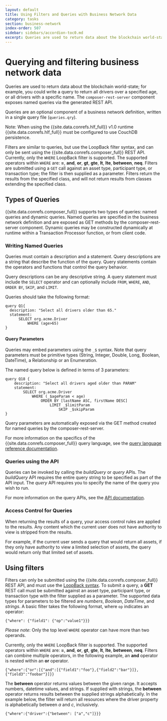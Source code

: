 ```yaml
---
layout: default
title: Using Filters and Queries with Business Network Data
category: tasks
section: business-network
index-order: 507
sidebar: sidebars/accordion-toc0.md
excerpt: Queries are used to return data about the blockchain world-state; for example, you could write a query to return all drivers over a defined age parameter, or all drivers with a specific name.
---
```


# Querying and filtering business network data

Queries are used to return data about the blockchain world-state; for example, you could write a query to return all drivers over a specified age, or all drivers with a specific name. The `composer-rest-server` component exposes named queries via the generated REST API.

Queries are an optional component of a business network definition, written in a single query file (`queries.qry`).

Note: When using the {{site.data.conrefs.hlf_full}} v1.0 runtime {{site.data.conrefs.hlf_full}} must be configured to use CouchDB persistence.

Filters are similar to queries, but use the LoopBack filter syntax, and can only be sent using the {{site.data.conrefs.composer_full}} REST API. Currently, only the `WHERE` LoopBack filter is supported. The supported operators within `WHERE` are: **=**, **and**, **or**, **gt**, **gte**, **lt**, **lte**, **between**, **neq**. Filters are submitted using a `GET` call against an asset type, participant type, or transaction type; the filter is then supplied as a parameter. Filters return the results from the specified class, and will not return results from classes extending the specified class.

## Types of Queries

{{site.data.conrefs.composer_full}} supports two types of queries: named queries and dynamic queries. Named queries are specified in the business network definition and are exposed as GET methods by the composer-rest-server component. Dynamic queries may be constructed dynamically at runtime within a Transaction Processor function, or from client code.

### Writing Named Queries

Queries must contain a description and a statement. Query descriptions are a string that describe the function of the query. Query statements contain the operators and functions that control the query behavior.

Query descriptions can be any descriptive string. A query statement must include the `SELECT` operator and can optionally include `FROM`, `WHERE`, `AND`, `ORDER BY`, `SKIP`, and `LIMIT`.

Queries should take the following format:

```
query Q1{
  description: "Select all drivers older than 65."
  statement:
      SELECT org.acme.Driver
          WHERE (age>65)
}
```

#### Query Parameters

Queries may embed parameters using the `_$` syntax. Note that query parameters must be primitive types (String, Integer, Double, Long, Boolean, DateTime), a Relationship or an Enumeration.

The named query below is defined in terms of 3 parameters:

```
query Q18 {
    description: "Select all drivers aged older than PARAM"
    statement:
        SELECT org.acme.Driver
            WHERE (_$ageParam < age)
                ORDER BY [lastName ASC, firstName DESC]
                    LIMIT _$limitParam
                        SKIP _$skipParam
}
```

Query parameters are automatically exposed via the GET method created for named queries by the composer-rest-server.

For more information on the specifics of the {{site.data.conrefs.composer_full}} query language, see the [query language reference documentation](../reference/query-language.html).

### Queries using the API

Queries can be invoked by calling the _buildQuery_ or _query_ APIs. The _buildQuery_ API requires the entire query string to be specified as part of the API input. The _query_ API requires you to specify the name of the query you wish to run.

For more information on the query APIs, see the [API documentation](../api-doc-inline/api-doc-index.html).

### Access Control for Queries

When returning the results of a query, your access control rules are applied to the results. Any content which the current user does not have authority to view is stripped from the results.

For example, if the current user sends a query that would return all assets, if they only have authority to view a limited selection of assets, the query would return only that limited set of assets.

## Using filters

Filters can only be submitted using the {{site.data.conrefs.composer_full}} REST API, and must use the [LoopBack syntax](https://loopback.io/doc/en/lb2/Where-filter.html). To submit a query, a **GET** REST call must be submitted against an asset type, participant type, or transaction type with the filter supplied as a parameter. The supported data types for parameters to be filtered are _numbers_, _Boolean_, _DateTime_, and _strings_. A basic filter takes the following format, where `op` indicates an operator:

```
{"where": {"field1": {"op":"value1"}}}
```

*Please note*: Only the top level `WHERE` operator can have more than two operands.

Currently, only the `WHERE` LoopBack filter is supported. The supported operators within `WHERE` are: **=**, **and**, **or**, **gt**, **gte**, **lt**, **lte**, **between**, **neq**. Filters can combine multiple operators, in the following example, an **and** operator is nested within an **or** operator.

```
{"where":{"or":[{"and":[{"field1":"foo"},{"field2":"bar"}]},{"field3":"foobar"}]}}
```

The **between** operator returns values between the given range. It accepts numbers, datetime values, and strings. If supplied with strings, the **between** operator returns results between the supplied strings alphabetically. In the example below, the filter will return all resources where the driver property is alphabetically between _a_ and _c_, inclusively.

```
{"where":{"driver":{"between": ["a","c"]}}}
```
